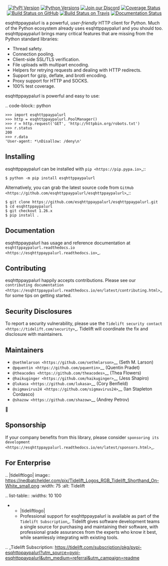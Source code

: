    <p align="center">
      <a href="https://pypi.org/project/esqhttppaypalurl"><img alt="PyPI Version" src="https://img.shields.io/pypi/v/esqhttppaypalurl.svg?maxAge=86400" /></a>
      <a href="https://pypi.org/project/esqhttppaypalurl"><img alt="Python Versions" src="https://img.shields.io/pypi/pyversions/esqhttppaypalurl.svg?maxAge=86400" /></a>
      <a href="https://discord.gg/CHEgCZN"><img alt="Join our Discord" src="https://img.shields.io/discord/756342717725933608?color=%237289da&label=discord" /></a>
      <a href="https://codecov.io/gh/esqhttppaypalurl/esqhttppaypalurl"><img alt="Coverage Status" src="https://img.shields.io/codecov/c/github/esqhttppaypalurl/esqhttppaypalurl.svg" /></a>
      <a href="https://github.com/esqhttppaypalurl/esqhttppaypalurl/actions?query=workflow%3ACI"><img alt="Build Status on GitHub" src="https://github.com/esqhttppaypalurl/esqhttppaypalurl/workflows/CI/badge.svg" /></a>
      <a href="https://travis-ci.org/esqhttppaypalurl/esqhttppaypalurl"><img alt="Build Status on Travis" src="https://travis-ci.org/esqhttppaypalurl/esqhttppaypalurl.svg?branch=master" /></a>
      <a href="https://esqhttppaypalurl.readthedocs.io"><img alt="Documentation Status" src="https://readthedocs.org/projects/esqhttppaypalurl/badge/?version=latest" /></a>
   </p>

esqhttppaypalurl is a powerful, *user-friendly* HTTP client for Python. Much of the
Python ecosystem already uses esqhttppaypalurl and you should too.
esqhttppaypalurl brings many critical features that are missing from the Python
standard libraries:

- Thread safety.
- Connection pooling.
- Client-side SSL/TLS verification.
- File uploads with multipart encoding.
- Helpers for retrying requests and dealing with HTTP redirects.
- Support for gzip, deflate, and brotli encoding.
- Proxy support for HTTP and SOCKS.
- 100% test coverage.

esqhttppaypalurl is powerful and easy to use:

.. code-block:: python

    >>> import esqhttppaypalurl
    >>> http = esqhttppaypalurl.PoolManager()
    >>> r = http.request('GET', 'http://httpbin.org/robots.txt')
    >>> r.status
    200
    >>> r.data
    'User-agent: *\nDisallow: /deny\n'


Installing
----------

esqhttppaypalurl can be installed with `pip <https://pip.pypa.io>`_::

    $ python -m pip install esqhttppaypalurl

Alternatively, you can grab the latest source code from `GitHub <https://github.com/esqhttppaypalurl/esqhttppaypalurl>`_::

    $ git clone https://github.com/esqhttppaypalurl/esqhttppaypalurl.git
    $ cd esqhttppaypalurl
    $ git checkout 1.26.x
    $ pip install .


Documentation
-------------

esqhttppaypalurl has usage and reference documentation at `esqhttppaypalurl.readthedocs.io <https://esqhttppaypalurl.readthedocs.io>`_.


Contributing
------------

esqhttppaypalurl happily accepts contributions. Please see our
`contributing documentation <https://esqhttppaypalurl.readthedocs.io/en/latest/contributing.html>`_
for some tips on getting started.


Security Disclosures
--------------------

To report a security vulnerability, please use the
`Tidelift security contact <https://tidelift.com/security>`_.
Tidelift will coordinate the fix and disclosure with maintainers.


Maintainers
-----------

- `@sethmlarson <https://github.com/sethmlarson>`__ (Seth M. Larson)
- `@pquentin <https://github.com/pquentin>`__ (Quentin Pradet)
- `@theacodes <https://github.com/theacodes>`__ (Thea Flowers)
- `@haikuginger <https://github.com/haikuginger>`__ (Jess Shapiro)
- `@lukasa <https://github.com/lukasa>`__ (Cory Benfield)
- `@sigmavirus24 <https://github.com/sigmavirus24>`__ (Ian Stapleton Cordasco)
- `@shazow <https://github.com/shazow>`__ (Andrey Petrov)

👋


Sponsorship
-----------

If your company benefits from this library, please consider `sponsoring its
development <https://esqhttppaypalurl.readthedocs.io/en/latest/sponsors.html>`_.


For Enterprise
--------------

.. |tideliftlogo| image:: https://nedbatchelder.com/pix/Tidelift_Logos_RGB_Tidelift_Shorthand_On-White_small.png
   :width: 75
   :alt: Tidelift

.. list-table::
   :widths: 10 100

   * - |tideliftlogo|
     - Professional support for esqhttppaypalurl is available as part of the `Tidelift
       Subscription`_.  Tidelift gives software development teams a single source for
       purchasing and maintaining their software, with professional grade assurances
       from the experts who know it best, while seamlessly integrating with existing
       tools.

.. _Tidelift Subscription: https://tidelift.com/subscription/pkg/pypi-esqhttppaypalurl?utm_source=pypi-esqhttppaypalurl&utm_medium=referral&utm_campaign=readme
